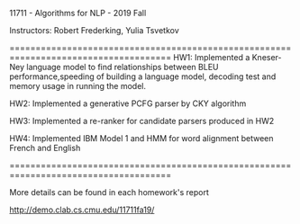 11711 - Algorithms for NLP - 2019 Fall

Instructors: Robert Frederking,  Yulia Tsvetkov

=====================================================================================
HW1: Implemented a Kneser-Ney language model to find relationships between BLEU
performance,speeding of building a language model, decoding test and memory usage 
in running the model.

HW2: Implemented a generative PCFG parser by CKY algorithm

HW3: Implemented a re-ranker for candidate parsers produced in HW2

HW4: Implemented IBM Model 1 and HMM for word alignment between French and English

=====================================================================================

More details can be found in each homework's report

http://demo.clab.cs.cmu.edu/11711fa19/
